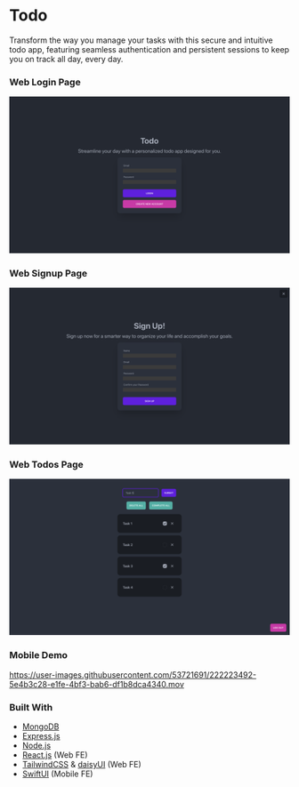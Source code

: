 # Todo

Transform the way you manage your tasks with this secure and intuitive todo app, featuring seamless authentication and persistent sessions to keep you on track all day, every day.

### Web Login Page

![Login Page](/assets/todologin.png)

### Web Signup Page

![Signup Page](/assets/todosignup.png)

### Web Todos Page

![Todos Page](/assets/todoss.png)

### Mobile Demo

https://user-images.githubusercontent.com/53721691/222223492-5e4b3c28-e1fe-4bf3-bab6-df1b8dca4340.mov

### Built With

- [MongoDB](https://www.mongodb.com/)
- [Express.js](https://expressjs.com/)
- [Node.js](https://nodejs.org/en/)
- [React.js](https://reactjs.org/) (Web FE)
- [TailwindCSS](https://tailwindcss.com/) & [daisyUI](https://daisyui.com/) (Web FE)
- [SwiftUI](https://developer.apple.com/xcode/swiftui/) (Mobile FE)
